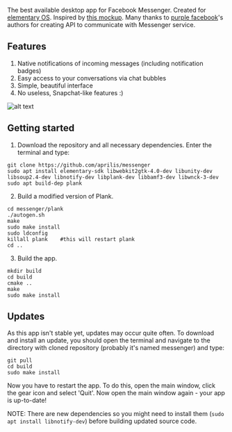 The best available desktop app for Facebook Messenger. Created for [elementary OS](https://elementary.io). Inspired by [this mockup](https://github.com/elementary/mockups/blob/master/apps/plank/with-chat-bubble.png). Many thanks to [purple facebook](https://github.com/dequis/purple-facebook)'s authors for creating API to communicate with Messenger service.

## Features

1. Native notifications of incoming messages (including notification badges)
2. Easy access to your conversations via chat bubbles
3. Simple, beautiful interface
4. No useless, Snapchat-like features :)

![alt text](https://raw.githubusercontent.com/aprilis/messenger/master/screenshot.png)

## Getting started

1. Download the repository and all necessary dependencies. Enter the terminal and type:

  ```
  git clone https://github.com/aprilis/messenger
  sudo apt install elementary-sdk libwebkit2gtk-4.0-dev libunity-dev libsoup2.4-dev libnotify-dev libplank-dev libbamf3-dev libwnck-3-dev
  sudo apt build-dep plank
  ```

2. Build a modified version of Plank.

  ```
  cd messenger/plank
  ./autogen.sh
  make
  sudo make install
  sudo ldconfig
  killall plank    #this will restart plank
  cd ..
  ```

3. Build the app.

  ```
  mkdir build
  cd build
  cmake ..
  make
  sudo make install
  ```

## Updates

As this app isn't stable yet, updates may occur quite often. To download and install an update, you should open the terminal and navigate to the directory with cloned repository (probably it's named messenger) and type:

  ```
  git pull
  cd build
  sudo make install
  ```

Now you have to restart the app. To do this, open the main window, click the gear icon and select 'Quit'. Now open the main window again - your app is up-to-date!

NOTE: There are new dependencies so you might need to install them (```sudo apt install libnotify-dev```) before building updated source code.
